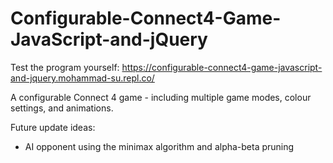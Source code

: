 # Configurable-Connect4-Game-JavaScript-and-jQuery
Test the program yourself: https://configurable-connect4-game-javascript-and-jquery.mohammad-su.repl.co/

A configurable Connect 4 game - including multiple game modes, colour settings, and animations.

Future update ideas:

- AI opponent using the minimax algorithm and alpha-beta pruning
